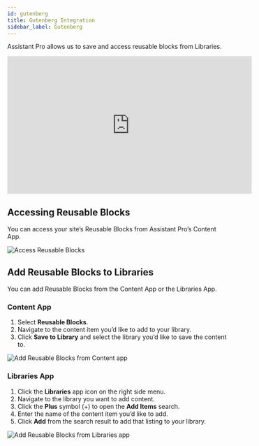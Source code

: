 ```yaml
---
id: gutenberg
title: Gutenberg Integration
sidebar_label: Gutenberg
---
```


Assistant Pro allows us to save and access reusable blocks from Libraries.

<div className="embed-responsive">
<iframe width="560" height="315" src="https://www.youtube-nocookie.com/embed/m__N7aaxvcM" title="YouTube video player" frameBorder="0" allow="accelerometer; autoplay; clipboard-write; encrypted-media; gyroscope; picture-in-picture" allowFullScreen></iframe>
</div>

## Accessing Reusable Blocks

You can access your site’s Reusable Blocks from Assistant Pro’s Content App.

![Access Reusable Blocks](/img/assistant/cloud--integrations--gutenberg--1.jpg)

## Add Reusable Blocks to Libraries

You can add Reusable Blocks from the Content App or the Libraries App.

### Content App

1. Select **Reusable Blocks**.
2. Navigate to the content item you’d like to add to your library.
3. Click **Save to Library** and select the library you’d like to save the content to.

![Add Reusable Blocks from Content app](/img/assistant/cloud--integrations--gutenberg--2.jpg)

### Libraries App

1. Click the **Libraries** app icon on the right side menu.
2. Navigate to the library you want to add content.
3. Click the **Plus** symbol (+) to open the **Add Items** search.
4. Enter the name of the content item you’d like to add.
5. Click **Add** from the search result to add that listing to your library.

![Add Reusable Blocks from Libraries app](/img/assistant/cloud--integrations--gutenberg--3.jpg)
